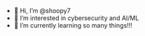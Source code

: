 - 👋 Hi, I’m @shoopy7
- 👀 I’m interested in cybersecurity and AI/ML 
- 🌱 I’m currently learning so many things!!! 

<!---
shoopy7/shoopy7 is a ✨ special ✨ repository because its `README.md` (this file) appears on your GitHub profile.
You can click the Preview link to take a look at your changes.
--->

